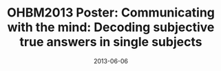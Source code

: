 ---
title: "OHBM2013 Poster: Communicating with the mind: Decoding subjective true answers in single subjects"
project_id: 
date: 2013-06-06
conference_id: ""
presenters:
   - zhi_yang
summary: "<p>OHBM2013 Poster: Communicating with the mind: Decoding subjective true answers in single subjects</p>"
file: /assets/presentations/OHBM2013_decodingYN.pdf
filename: OHBM2013_decodingYN.pdf
layout: presentation
---